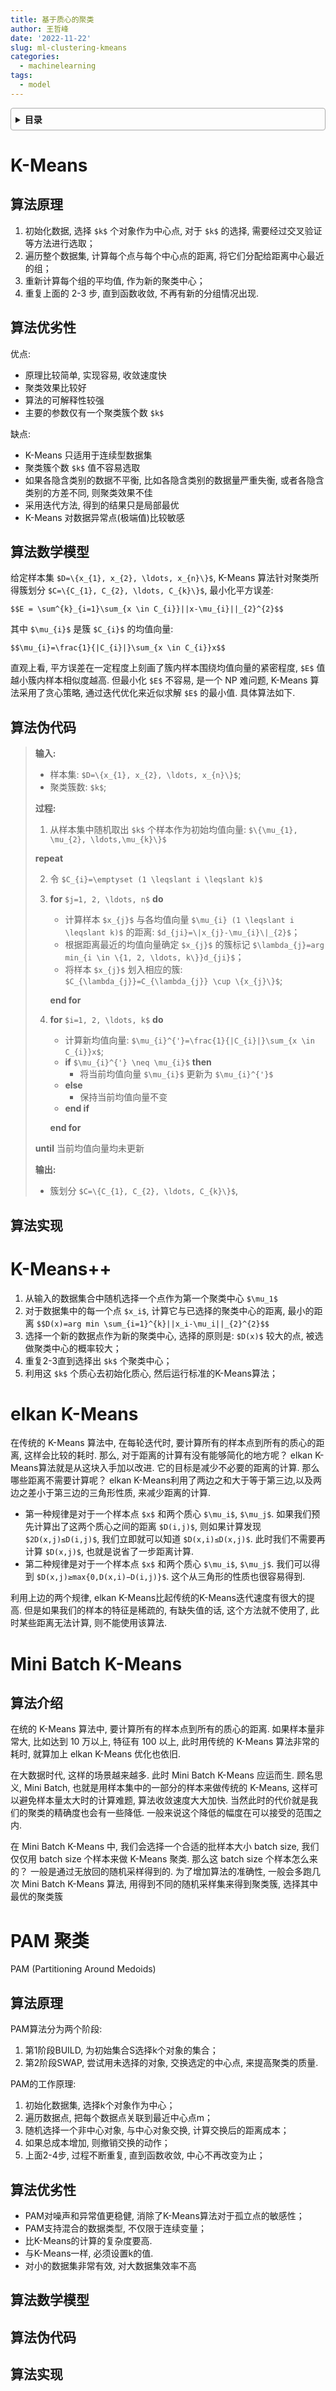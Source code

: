 ```yaml
---
title: 基于质心的聚类
author: 王哲峰
date: '2022-11-22'
slug: ml-clustering-kmeans
categories:
  - machinelearning
tags:
  - model
---
```


<style>
details {
    border: 1px solid #aaa;
    border-radius: 4px;
    padding: .5em .5em 0;
}
summary {
    font-weight: bold;
    margin: -.5em -.5em 0;
    padding: .5em;
}
details[open] {
    padding: .5em;
}
details[open] summary {
    border-bottom: 1px solid #aaa;
    margin-bottom: .5em;
}
</style>

<details><summary>目录</summary><p>

- [K-Means](#k-means)
  - [算法原理](#算法原理)
  - [算法优劣性](#算法优劣性)
  - [算法数学模型](#算法数学模型)
  - [算法伪代码](#算法伪代码)
  - [算法实现](#算法实现)
- [K-Means++](#k-means-1)
- [elkan K-Means](#elkan-k-means)
- [Mini Batch K-Means](#mini-batch-k-means)
  - [算法介绍](#算法介绍)
- [PAM 聚类](#pam-聚类)
  - [算法原理](#算法原理-1)
  - [算法优劣性](#算法优劣性-1)
  - [算法数学模型](#算法数学模型-1)
  - [算法伪代码](#算法伪代码-1)
  - [算法实现](#算法实现-1)
</p></details><p></p>

# K-Means

## 算法原理

1. 初始化数据, 选择 `$k$` 个对象作为中心点, 对于 `$k$` 的选择, 需要经过交叉验证等方法进行选取；
2. 遍历整个数据集, 计算每个点与每个中心点的距离, 将它们分配给距离中心最近的组；
3. 重新计算每个组的平均值, 作为新的聚类中心；
4. 重复上面的 2-3 步, 直到函数收敛, 不再有新的分组情况出现. 

## 算法优劣性

优点: 

* 原理比较简单, 实现容易, 收敛速度快
* 聚类效果比较好
* 算法的可解释性较强
* 主要的参数仅有一个聚类簇个数 `$k$`

缺点: 

* K-Means 只适用于连续型数据集
* 聚类簇个数 `$k$` 值不容易选取
* 如果各隐含类别的数据不平衡, 比如各隐含类别的数据量严重失衡, 或者各隐含类别的方差不同, 则聚类效果不佳
* 采用迭代方法, 得到的结果只是局部最优
* K-Means 对数据异常点(极端值)比较敏感

## 算法数学模型

给定样本集 `$D=\{x_{1}, x_{2}, \ldots, x_{n}\}$`, 
K-Means 算法针对聚类所得簇划分 `$C=\{C_{1}, C_{2}, \ldots, C_{k}\}$`, 
最小化平方误差:

`$$E = \sum^{k}_{i=1}\sum_{x \in C_{i}}||x-\mu_{i}||_{2}^{2}$$`

其中 `$\mu_{i}$` 是簇 `$C_{i}$` 的均值向量: 

`$$\mu_{i}=\frac{1}{|C_{i}|}\sum_{x \in C_{i}}x$$`

直观上看, 平方误差在一定程度上刻画了簇内样本围绕均值向量的紧密程度, 
`$E$` 值越小簇内样本相似度越高. 但最小化 `$E$` 不容易, 是一个 NP 难问题, 
K-Means 算法采用了贪心策略, 通过迭代优化来近似求解 `$E$` 的最小值. 
具体算法如下. 

## 算法伪代码

> **输入:**
> 
> * 样本集: `$D=\{x_{1}, x_{2}, \ldots, x_{n}\}$`;
> * 聚类簇数: `$k$`;
>
> **过程:**
> 
> 1. 从样本集中随机取出 `$k$` 个样本作为初始均值向量: `$\{\mu_{1}, \mu_{2}, \ldots,\mu_{k}\}$`
> 
> **repeat**
> 
> 2. 令 `$C_{i}=\emptyset (1 \leqslant i \leqslant k)$`
> 
> 3. **for** `$j=1, 2, \ldots, n$` **do**
> 
>    * 计算样本 `$x_{j}$` 与各均值向量 `$\mu_{i} (1 \leqslant i \leqslant k)$` 的距离: `$d_{ji}=\|x_{j}-\mu_{i}\|_{2}$`；
>    * 根据距离最近的均值向量确定 `$x_{j}$` 的簇标记 `$\lambda_{j}=arg min_{i \in \{1, 2, \ldots, k\}}d_{ji}$`；
>    * 将样本 `$x_{j}$` 划入相应的簇: `$C_{\lambda_{j}}=C_{\lambda_{j}} \cup \{x_{j}\}$`; 
> 
>    **end for**
> 
> 9. **for** `$i=1, 2, \ldots, k$` **do**
>    * 计算新均值向量: `$\mu_{i}^{'}=\frac{1}{|C_{i}|}\sum_{x \in C_{i}}x$`;
>    * **if** `$\mu_{i}^{'} \neq \mu_{i}$` **then**
>       - 将当前均值向量 `$\mu_{i}$` 更新为 `$\mu_{i}^{'}$`
>    * **else**
>       - 保持当前均值向量不变
>    * **end if**
> 
>    **end for**
>
>  **until** 当前均值向量均未更新
> 
> **输出:**
> 
> * 簇划分 `$C=\{C_{1}, C_{2}, \ldots, C_{k}\}$`,

## 算法实现


# K-Means++

1. 从输入的数据集合中随机选择一个点作为第一个聚类中心 `$\mu_1$`
2. 对于数据集中的每一个点 `$x_i$`, 计算它与已选择的聚类中心的距离, 
   最小的距离 `$$D(x)=arg min \sum_{i=1}^{k}||x_i-\mu_i||_{2}^{2}$$`
3. 选择一个新的数据点作为新的聚类中心, 选择的原则是: `$D(x)$` 较大的点, 被选做聚类中心的概率较大；
4. 重复2-3直到选择出 `$k$` 个聚类中心；
5. 利用这 `$k$` 个质心去初始化质心, 然后运行标准的K-Means算法；

# elkan K-Means

在传统的 K-Means 算法中, 在每轮迭代时, 要计算所有的样本点到所有的质心的距离, 
这样会比较的耗时. 那么, 对于距离的计算有没有能够简化的地方呢？
elkan K-Means算法就是从这块入手加以改进. 
它的目标是减少不必要的距离的计算. 那么哪些距离不需要计算呢？
elkan K-Means利用了两边之和大于等于第三边,以及两边之差小于第三边的三角形性质, 来减少距离的计算. 

* 第一种规律是对于一个样本点 `$x$` 和两个质心 `$\mu_i$`, `$\mu_j$`. 
  如果我们预先计算出了这两个质心之间的距离 `$D(i,j)$`, 
  则如果计算发现 `$2D(x,j)≤D(i,j)$`, 我们立即就可以知道 `$D(x,i)≤D(x,j)$`. 
  此时我们不需要再计算 `$D(x,j)$`, 也就是说省了一步距离计算. 
* 第二种规律是对于一个样本点 `$x$` 和两个质心 `$\mu_i$`, `$\mu_j$`. 
  我们可以得到 `$D(x,j)≥max{0,D(x,i)−D(i,j)}$`. 这个从三角形的性质也很容易得到. 

利用上边的两个规律, elkan K-Means比起传统的K-Means迭代速度有很大的提高. 
但是如果我们的样本的特征是稀疏的, 有缺失值的话, 
这个方法就不使用了, 此时某些距离无法计算, 则不能使用该算法. 

# Mini Batch K-Means

## 算法介绍

在统的 K-Means 算法中, 要计算所有的样本点到所有的质心的距离. 如果样本量非常大, 比如达到 10 万以上, 特征有 100 以上, 
此时用传统的 K-Means 算法非常的耗时, 就算加上 elkan K-Means 优化也依旧. 

在大数据时代, 这样的场景越来越多. 此时 Mini Batch K-Means 应运而生. 顾名思义, Mini Batch, 
也就是用样本集中的一部分的样本来做传统的 K-Means, 这样可以避免样本量太大时的计算难题, 算法收敛速度大大加快. 
当然此时的代价就是我们的聚类的精确度也会有一些降低. 一般来说这个降低的幅度在可以接受的范围之内. 

在 Mini Batch K-Means 中, 我们会选择一个合适的批样本大小 batch size, 
我们仅仅用 batch size 个样本来做 K-Means 聚类. 那么这 batch size 个样本怎么来的？
一般是通过无放回的随机采样得到的. 为了增加算法的准确性, 一般会多跑几次 Mini Batch K-Means 算法, 
用得到不同的随机采样集来得到聚类簇, 选择其中最优的聚类簇 





# PAM 聚类

PAM (Partitioning Around Medoids)

## 算法原理

PAM算法分为两个阶段: 

1. 第1阶段BUILD, 为初始集合S选择k个对象的集合；
2. 第2阶段SWAP, 尝试用未选择的对象, 交换选定的中心点, 来提高聚类的质量.  

PAM的工作原理: 

1. 初始化数据集, 选择k个对象作为中心；
2. 遍历数据点, 把每个数据点关联到最近中心点m；
3. 随机选择一个非中心对象, 与中心对象交换, 计算交换后的距离成本；
4. 如果总成本增加, 则撤销交换的动作；
5. 上面2-4步, 过程不断重复, 直到函数收敛, 中心不再改变为止；

## 算法优劣性

* PAM对噪声和异常值更稳健, 消除了K-Means算法对于孤立点的敏感性；
* PAM支持混合的数据类型, 不仅限于连续变量；
* 比K-Means的计算的复杂度要高. 
* 与K-Means一样, 必须设置k的值. 
* 对小的数据集非常有效, 对大数据集效率不高

## 算法数学模型

## 算法伪代码

## 算法实现

